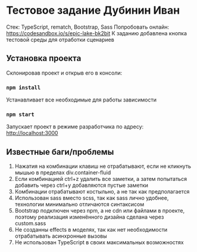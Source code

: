 # Тестовое задание Дубинин Иван

Стек: TypeScript, rematch, Bootstrap, Sass
Попробовать онлайн: https://codesandbox.io/s/epic-lake-bk2bit
К заданию добавлена кнопка тестовой среды для отработки сценариев

## Установка проекта

Склонировав проект и открыв его в консоли:

### `npm install`

Устанавливает все необходимые для работы зависимости

### `npm start`

Запускает проект в режиме разработчика по адресу: [http://localhost:3000](http://localhost:3000)

## Известные баги/проблемы

1. Нажатия на комбинации клавиш не отрабатывают, если не кликнуть мышью в пределах div.container-fluid
2. Если комбинацией ctrl+z удалить все заметки, а затем попытаться добавить через ctrl+y добавляются пустые заметки
3. Комбинации отрабатывают костыльно, а не так как предполагается
4. Использован sass вместо scss, так как sass лично удобнее, технологии минимально отличаются синтаксисом
5. Bootstrap подключен через npm, а не cdn или файлами в проекте, поэтому реализация изменённого дизайна сделана через custom.sass
6. Не созданны effects в моделях, так как нет необходимости отрабатывать асинхронные вызовы
7. Не использован TypeScript в своих максимальных возможностях
